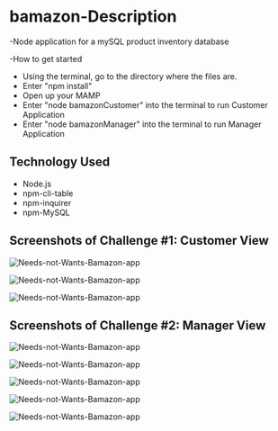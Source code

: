 # bamazon-Description

-Node application for a mySQL product inventory database

-How to get started
- Using the terminal, go to the directory where the files are.
- Enter "npm install"
- Open up your MAMP
- Enter "node bamazonCustomer" into the terminal to run Customer Application
- Enter "node bamazonManager" into the terminal to run Manager Application

## Technology Used
* Node.js
* npm-cli-table
* npm-inquirer
* npm-MySQL


## Screenshots of Challenge #1: Customer View

![Needs-not-Wants-Bamazon-app](Needs-not-Wants-Bamazon-app/images/Customer-Start.png)

![Needs-not-Wants-Bamazon-app](Needs-not-Wants-Bamazon-app/images/Customer-Ordering-Process.png)

![Needs-not-Wants-Bamazon-app](Needs-not-Wants-Bamazon-app/images/Customer-End-Function.png)

## Screenshots of Challenge #2: Manager View

![Needs-not-Wants-Bamazon-app](Needs-not-Wants-Bamazon-app/images/Manager-Menu.png)

![Needs-not-Wants-Bamazon-app](Needs-not-Wants-Bamazon-app/images/Manager-View-Product.png)

![Needs-not-Wants-Bamazon-app](Needs-not-Wants-Bamazon-app/images/Manager-Low-Inventory.png)

![Needs-not-Wants-Bamazon-app](Needs-not-Wants-Bamazon-app/images/Manager-Re-Stock.png)

![Needs-not-Wants-Bamazon-app](Needs-not-Wants-Bamazon-app/images/Add-Product.png)



